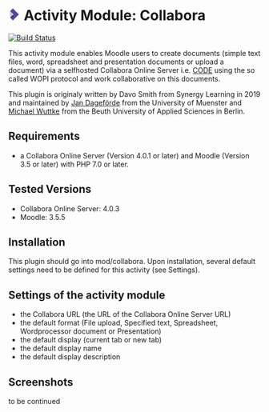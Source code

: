 # ![moodle-mod_collabora](pix/icon.png) Activity Module: Collabora

[![Build Status](https://travis-ci.org/learnweb/moodle-mod_collabora.svg?branch=master)](https://travis-ci.org/learnweb/moodle-mod_collabora)

This activity module enables Moodle users to create documents (simple text files, word, spreadsheet and presentation documents or upload a document) via a selfhosted Collabora Online Server i.e. [CODE](https://www.collaboraoffice.com/code/) using the so called WOPI protocol and work collaborative on this documents.

This plugin is originaly written by Davo Smith from Synergy Learning in 2019 and maintained by [Jan Dageförde](https://github.com/Dagefoerde) from the University of Muenster and [Michael Wuttke](https://github.com/moodlebeuth) from the Beuth University of Applied Sciences in Berlin.

## Requirements
- a Collabora Online Server (Version 4.0.1 or later) and Moodle (Version 3.5 or later) with PHP 7.0 or later.

## Tested Versions
- Collabora Online Server: 4.0.3
- Moodle: 3.5.5

## Installation
This plugin should go into mod/collabora. Upon installation, several default settings need to be defined for this activity (see Settings).

## Settings of the activity module
- the Collabora URL (the URL of the Collabora Online Server URL)
- the default format (File upload, Specified text, Spreadsheet, Wordprocessor document or Presentation)
- the default display (current tab or new tab)
- the default display name
- the default display description

## Screenshots
to be continued
